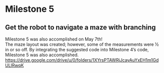 # Milestone 5
## Get the robot to navigate a maze with branching

Milestone 5 was also accomplished on May 7th! <br/>
The maze layout was created; however, some of the measurements were ½ in or so off. By integrating the suggested code into Milestone 4’s code, Milestone 5 was also accomplished. <br/>
https://drive.google.com/drive/u/0/folders/1XYrsPTAWRjJcayAuYxEH1m1GdULIRwqK <br/>
